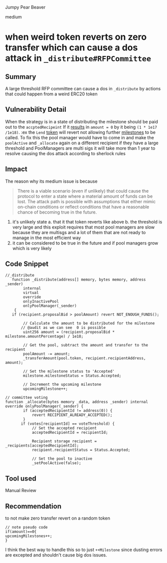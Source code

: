 Jumpy Pear Beaver

medium

# when weird token reverts on zero transfer  which can cause a dos attack in `_distribute#RFPCommittee`
## Summary
A large  threshold RFP committee can cause a dos in `_distribute` by actions that could happen from a weird ERC20 token
## Vulnerability Detail
When the strategy is in a state of distributing
 the milestone should be paid out to the `accptedRecipeint`
If it [results](https://github.com/sherlock-audit/2023-09-Gitcoin/blob/main/allo-v2/contracts/strategies/rfp-simple/RFPSimpleStrategy.sol#L435) in `amount = 0` by it being ` (1 * 1e17 /1e18) `. 
:ex the `Lend` [token](https://github.com/d-xo/weird-erc20#revert-on-zero-value-transfers) will revert not allowing further [milestones](https://github.com/sherlock-audit/2023-09-Gitcoin/blob/main/allo-v2/contracts/strategies/rfp-simple/RFPSimpleStrategy.sol#L417) to be called. 
To fix this the pool manager would have to come in  and make the `poolActive` and `_allocate` again on a different recipient if they  have a large threshold and PoolManagers are multi sigs it will take more than 1 year to resolve causing the dos attack according to sherlock rules 
## Impact
The reason why its medium issue is because
>There is a viable scenario (even if unlikely) that could cause the protocol to enter a state where a material amount of funds can be lost. The attack path is possible with assumptions that either mimic on-chain conditions or reflect conditions that have a reasonable chance of becoming true in the future. 
1. it's unlikely state  a. that it that token reverts like above  b. the threshold is very large and this exploit requires that most pool managers are slow  because they are multisgs and a lot of them that are not ready to manage  in the most efficient way
2. it can be considered to be true in the future  and if pool managers grow which is very likely 
## Code Snippet
```solidity
//_distribute
   function _distribute(address[] memory, bytes memory, address _sender)
        internal
        virtual
        override
        onlyInactivePool
        onlyPoolManager(_sender)
    {
   if (recipient.proposalBid > poolAmount) revert NOT_ENOUGH_FUNDS();

        // Calculate the amount to be distributed for the milestone
       // @audit as we can see  0 is possible 
        uint256 amount = (recipient.proposalBid * milestone.amountPercentage) / 1e18;

        // Get the pool, subtract the amount and transfer to the recipient
        poolAmount -= amount;
        _transferAmount(pool.token, recipient.recipientAddress, amount);
        
        // Set the milestone status to 'Accepted'
        milestone.milestoneStatus = Status.Accepted;

        // Increment the upcoming milestone
        upcomingMilestone++;
```
```solidity
// committee voting 
function _allocate(bytes memory _data, address _sender) internal override onlyPoolManager(_sender) {
        if (acceptedRecipientId != address(0)) {
            revert RECIPIENT_ALREADY_ACCEPTED();
        }
       if (votes[recipientId] == voteThreshold) {
            // Set the accepted recipient
            acceptedRecipientId = recipientId;

            Recipient storage recipient = _recipients[acceptedRecipientId];
            recipient.recipientStatus = Status.Accepted;

            // Set the pool to inactive
            _setPoolActive(false);
```
## Tool used

Manual Review

## Recommendation
to not make zero transfer revert on a random token
```solidity
// note pseudo code 
if(amount)==0{
upcomingMilestones++;
}
```
I think the best way to handle this so to just `++Milestone` since dusting errors are excepted and shouldn't cause big dos issues.